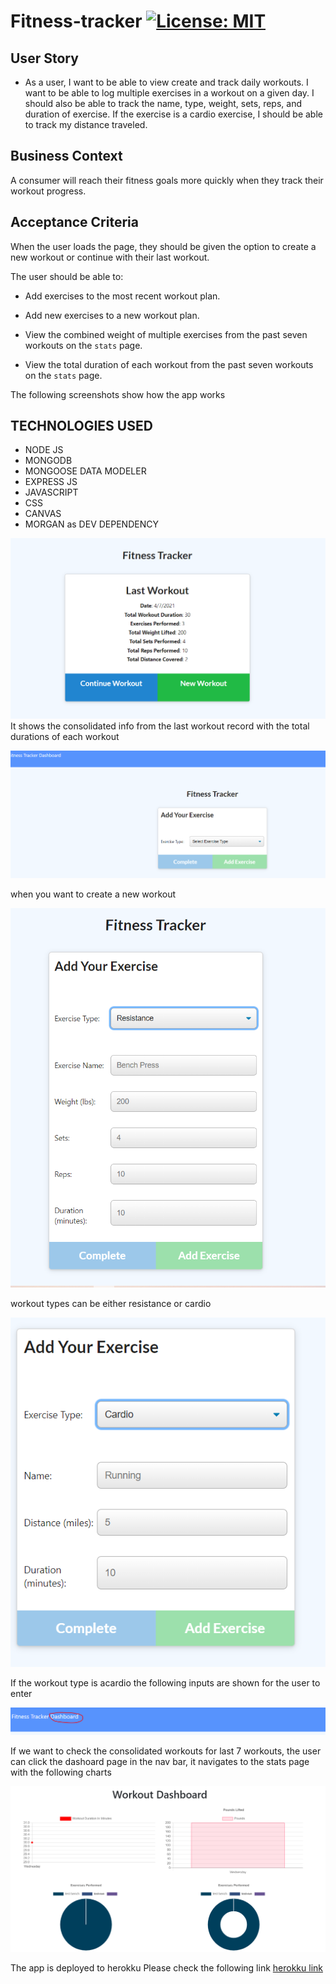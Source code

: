 # Fitness-tracker  [![License: MIT](https://img.shields.io/badge/License-MIT-yellow.svg)](https://opensource.org/licenses/MIT)

## User Story

* As a user, I want to be able to view create and track daily workouts. I want to be able to log multiple exercises in a workout on a given day. I should also be able to track the name, type, weight, sets, reps, and duration of exercise. If the exercise is a cardio exercise, I should be able to track my distance traveled.

## Business Context

A consumer will reach their fitness goals more quickly when they track their workout progress.

## Acceptance Criteria

When the user loads the page, they should be given the option to create a new workout or continue with their last workout.

The user should be able to:

  * Add exercises to the most recent workout plan.

  * Add new exercises to a new workout plan.

  * View the combined weight of multiple exercises from the past seven workouts on the `stats` page.

  * View the total duration of each workout from the past seven workouts on the `stats` page.

The following screenshots show how the app works

## TECHNOLOGIES USED
   * NODE JS
   * MONGODB
   * MONGOOSE DATA MODELER
   * EXPRESS JS
   * JAVASCRIPT
   * CSS 
   * CANVAS
   * MORGAN as DEV DEPENDENCY

![homepage](public/images/landing.PNG)
It shows the consolidated info from the last workout record with the total durations of each workout

![newworkout](public/images/newworkout.PNG)

when you want to create a new workout

![resistance](public/images/resistance.PNG)

workout types can be either resistance or cardio

![cardio](public/images/cardio.PNG)

If the workout type is acardio the following inputs are shown for the user to enter

![dashboard](public/images/nav.PNG)

If we want to check the consolidated workouts for last 7 workouts, the user can click the dashoard page in the nav bar, it navigates to the stats page with the following charts

![chart](public/images/chart.PNG)

The app is deployed to herokku
Please check the following link
[herokku link]()